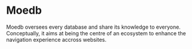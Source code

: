 # Moedb

Moedb oversees every database and share its knowledge to everyone. Conceptually,
it aims at being the centre of an ecosystem to enhance the navigation experience
accross websites.